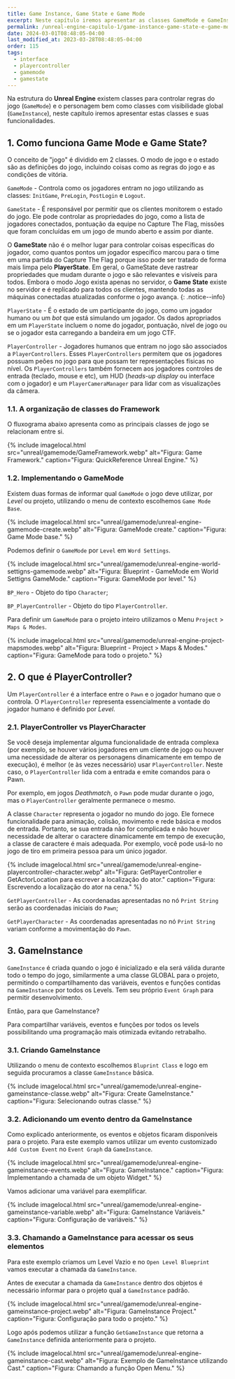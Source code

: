 ```yaml
---
title: Game Instance, Game State e Game Mode
excerpt: Neste capítulo iremos apresentar as classes GameMode e GameInstance com suas funcionalidades.
permalink: /unreal-engine-capitulo-1/game-instance-game-state-e-game-mode
date: 2024-03-01T08:48:05-04:00
last_modified_at: 2023-03-28T08:48:05-04:00
order: 115
tags:
  - interface
  - playercontroller
  - gamemode
  - gamestate
---
```


Na estrutura do **Unreal Engine** existem classes para controlar regras do jogo (`GameMode`) e o personagem bem como classes com visibilidade global (`GameInstance`), neste capítulo iremos apresentar estas classes e suas funcionalidades.

## 1. Como funciona Game Mode e Game State?

O conceito de "jogo" é dividido em 2 classes. O modo de jogo e o estado são as definições do jogo, incluindo coisas como as regras do jogo e as condições de vitória.

`GameMode` - Controla como os jogadores entram no jogo utilizando as classes: `InitGame`, `PreLogin`, `PostLogin` e `Logout`.

`GameState` - É responsável por permitir que os clientes monitorem o estado do jogo.  Ele pode controlar as propriedades do jogo, como a lista de jogadores conectados, pontuação da equipe no Capture The Flag, missões que foram concluídas em um jogo de mundo aberto e assim por diante.

O **GameState** não é o melhor lugar para controlar coisas específicas do jogador, como quantos pontos um jogador específico marcou para o time em uma partida do Capture The Flag porque isso pode ser tratado de forma mais limpa pelo **PlayerState**. Em geral, o GameState deve rastrear propriedades que mudam durante o jogo e são relevantes e visíveis para todos. Embora o modo Jogo exista apenas no servidor, o **Game State** existe no servidor e é replicado para todos os clientes, mantendo todas as máquinas conectadas atualizadas conforme o jogo avança.
{: .notice--info}  

`PlayerState` - É o estado de um participante do jogo, como um jogador humano ou um *bot* que está simulando um jogador. Os dados apropriados em um `PlayerState` incluem o nome do jogador, pontuação, nível de jogo ou se o jogador esta carregando a bandeira em um jogo CTF.

`PlayerController` -  Jogadores humanos que entram no jogo são associados a `PlayerControllers`. Esses `PlayerControllers` permitem que os jogadores possuam peões no jogo para que possam ter representações físicas no nível. Os `PlayerControllers` também fornecem aos jogadores controles de entrada (teclado, mouse e etc), um HUD (*heads-up display* ou interface com o jogador) e um `PlayerCameraManager` para lidar com as visualizações da câmera.

### 1.1. A organização de classes do Framework

O fluxograma abaixo apresenta como as principais classes de jogo se relacionam entre si.

{% include imagelocal.html
    src="unreal/gamemode/GameFramework.webp"
    alt="Figura: Game Framework."
    caption="Figura: QuickReference Unreal Engine."
%}

### 1.2. Implementando o GameMode

Existem duas formas de informar qual `GameMode` o jogo deve utilizar, por *Level* ou projeto, utilizando o menu de contexto escolhemos `Game Mode Base`.

{% include imagelocal.html
    src="unreal/gamemode/unreal-engine-gamemode-create.webp"
    alt="Figura: GameMode create."
    caption="Figura: Game Mode base."
%}

Podemos definir o `GameMode` por `Level` em `Word Settings`.

{% include imagelocal.html
    src="unreal/gamemode/unreal-engine-world-settigns-gamemode.webp"
    alt="Figura: Blueprint - GameMode em World Settigns GameMode."
    caption="Figura: GameMode por level."
%}

`BP_Hero` - Objeto do tipo `Character`;

`BP_PlayerController` - Objeto do tipo `PlayerController`.

Para definir um `GameMode` para o projeto inteiro utilizamos o Menu `Project` > `Maps & Modes`.

{% include imagelocal.html
    src="unreal/gamemode/unreal-engine-project-mapsmodes.webp"
    alt="Figura: Blueprint - Project > Maps & Modes."
    caption="Figura: GameMode para todo o projeto."
%}

## 2. O que é PlayerController?

Um `PlayerController` é a interface entre o `Pawn` e o jogador humano que o controla. O `PlayerController` representa essencialmente a vontade do jogador humano é definido por *Level*.

### 2.1. PlayerController vs  PlayerCharacter

Se você deseja implementar alguma funcionalidade de entrada complexa (por exemplo, se houver vários jogadores em um cliente de jogo ou houver uma necessidade de alterar os personagens dinamicamente em tempo de execução), é melhor (e às vezes necessário) usar `PlayerController`. Neste caso, o `PlayerController` lida com a entrada e emite comandos para o Pawn.

Por exemplo, em jogos *Deathmatch*, o `Pawn` pode mudar durante o jogo, mas o `PlayerController` geralmente permanece o mesmo.

A classe `Character` representa o jogador no mundo do jogo. Ele fornece funcionalidade para animação, colisão, movimento e rede básica e modos de entrada. Portanto, se sua entrada não for complicada e não houver necessidade de alterar o caractere dinamicamente em tempo de execução, a classe de caractere é mais adequada. Por exemplo, você pode usá-lo no jogo de tiro em primeira pessoa para um único jogador.

{% include imagelocal.html
    src="unreal/gamemode/unreal-engine-playercontroller-character.webp"
    alt="Figura: GetPlayerController e GetActorLocation para escrever a localização do ator."
    caption="Figura: Escrevendo a localização do ator na cena."
%}

`GetPlayerController` - As coordenadas apresentadas no nó `Print String` serão as coordenadas iniciais do `Pawn`;

`GetPlayerCharacter` - As coordenadas apresentadas no nó `Print String` variam conforme a movimentação do `Pawn`.

## 3. GameInstance

`GameInstance` é criada quando o jogo é inicializado e ela será válida durante todo o tempo do jogo, similarmente a uma classe GLOBAL para o projeto, permitindo o compartilhamento das variáveis, eventos e funções contidas na `GameInstance` por todos os Levels.
Tem seu próprio `Event Graph` para permitir desenvolvimento.  

Então, para que GameInstance?

Para compartilhar variáveis, eventos e funções por todos os levels possibilitando uma programação mais otimizada evitando retrabalho.

### 3.1. Criando GameInstance

Utilizando o menu de contexto escolhemos `Bluprint Class` e logo em seguida procuramos a classe `GameInstance` básica.

{% include imagelocal.html
    src="unreal/gamemode/unreal-engine-gameinstance-classe.webp"
    alt="Figura: Create GameInstance."
    caption="Figura: Selecionando outras classe."
%}

### 3.2. Adicionando um evento dentro da GameInstance

Como explicado anteriormente, os eventos e objetos ficaram disponíveis para o projeto. Para este exemplo vamos utilizar um evento customizado `Add Custom Event` no `Event Graph` da `GameInstance`.

{% include imagelocal.html
    src="unreal/gamemode/unreal-engine-gameinstance-events.webp"
    alt="Figura: GameInstance."
    caption="Figura: Implementando a chamada de um objeto Widget."
%}

Vamos adicionar uma variável para exemplificar.

{% include imagelocal.html
    src="unreal/gamemode/unreal-engine-gameinstance-variable.webp"
    alt="Figura: GameInstance Variáveis."
    caption="Figura: Configuração de variáveis."
%}

### 3.3. Chamando a GameInstance para acessar os seus elementos

Para este exemplo criamos um Level Vazio e no `Open Level Blueprint` vamos executar a chamada da `GameInstance`.

Antes de executar a chamada da `GameInstance` dentro dos objetos é necessário informar para o projeto qual a `GameInstance` padrão.

{% include imagelocal.html
    src="unreal/gamemode/unreal-engine-gameinstance-project.webp"
    alt="Figura: GameInstance Project."
    caption="Figura: Configuração para todo o projeto."
%}

Logo após podemos utilizar a função `GetGameInstance` que retorna a `GameInstance` definida anteriormente para o projeto.

{% include imagelocal.html
    src="unreal/gamemode/unreal-engine-gameinstance-cast.webp"
    alt="Figura: Exemplo de GameInstance utilizando Cast."
    caption="Figura: Chamando a função Open Menu."
%}
